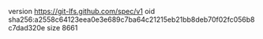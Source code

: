 version https://git-lfs.github.com/spec/v1
oid sha256:a2558c64123eea0e3e689c7ba64c21215eb21bb8deb70f02fc056b8c7dad320e
size 8661
